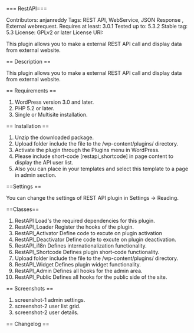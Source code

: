 === RestAPI===

Contributors: anjanreddy 
Tags: REST API, WebService, JSON Response , External webrequest. 
Requires at least: 3.0.1
Tested up to: 5.3.2
Stable tag: 5.3
License: GPLv2 or later
License URI:  

This plugin allows you to make a external REST API call and display data from external website.

== Description ==

This plugin allows you to make a external REST API call and display data from external website.  

== Requirements ==

1. WordPress version 3.0 and later.
2. PHP 5.2 or later.
3. Single or Multisite installation.

== Installation == 

1. Unzip the downloaded package.
2. Upload folder include the file to the /wp-content/plugins/ directory.
3. Activate the plugin through the Plugins menu in WordPress.
4. Please include short-code [restapi_shortcode] in page content to display the API user list.
5. Also you can place <?php do_action('restapi_hook'); ?> in your templates and select this template to a page in admin section.

==Settings ==

You can change the settings of REST API plugin in Settings -> Reading.

==Classes==

1. RestAPI             Load's the required dependencies for this plugin.
2. RestAPI_Loader      Register the hooks of the plugin.
3. RestAPI_Activator   Define code to excute on plugin activation
4. RestAPI_Deactivator Define code to excute on plugin deactivation.
5. RestAPI_i18n        Defines internationalization functionality.
6. RestAPI_Shortcode   Defines plugin short-code functionality.
7. Upload folder include the file to the /wp-content/plugins/ directory.
8. RestAPI_Widget      Defines plugin widget functionality.
9. RestAPI_Admin       Defines all hooks for the admin area.
10. RestAPI_Public      Defines all hooks for the public side of the site. 
  

== Screenshots ==

1. screenshot-1 admin settings. 
2. screenshot-2 user list grid. 
3. screenshot-2 user details.

== Changelog ==